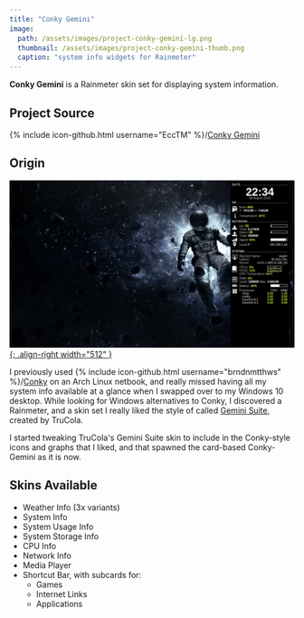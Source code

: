```yaml
---
title: "Conky Gemini"
image:
  path: /assets/images/project-conky-gemini-lg.png
  thumbnail: /assets/images/project-conky-gemini-thumb.png
  caption: "system info widgets for Rainmeter"
---
```


**Conky Gemini** is a Rainmeter skin set for displaying system information.

## Project Source

{% include icon-github.html username="EccTM" %}/[Conky Gemini](https://github.com/EccTM/Conky-Gemini)

## Origin

[![Conky running on my Arch Linux netbook](/assets/images/project-conky-gemini-pic1.png){: .align-right width="512" }](/assets/images/project-conky-gemini-pic1.png)

I previously used {% include icon-github.html username="brndnmtthws" %}/[Conky](https://github.com/brndnmtthws/conky) on an Arch Linux netbook, and really missed having all my system info available at a glance when I swapped over to my Windows 10 desktop. While looking for Windows alternatives to Conky, I discovered a Rainmeter, and a skin set I really liked the style of called [Gemini Suite](https://www.deviantart.com/trucola/art/The-Gemini-Suite-805582955), created by TruCola.

I started tweaking TruCola's Gemini Suite skin to include in the Conky-style icons and graphs that I liked, and that spawned the card-based Conky-Gemini as it is now.

## Skins Available

- Weather Info (3x variants)
- System Info
- System Usage Info
- System Storage Info
- CPU Info
- Network Info
- Media Player
- Shortcut Bar, with subcards for:
  - Games
  - Internet Links
  - Applications
